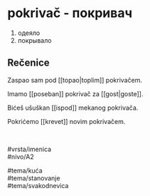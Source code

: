 # pokrivač - покривач

1. одеяло  
2. покрывало

## Rečenice

Zaspao sam pod [[topao|toplim]] pokrivačem.

Imamo [[poseban]] pokrivač za [[gost|goste]].

Bićeš ušuškan [[ispod]] mekanog pokrivača.

Pokrićemo [[krevet]] novim pokrivačem.

<br>

#vrsta/imenica  
#nivo/A2  

#tema/kuća  
#tema/stanovanje  
#tema/svakodnevica
